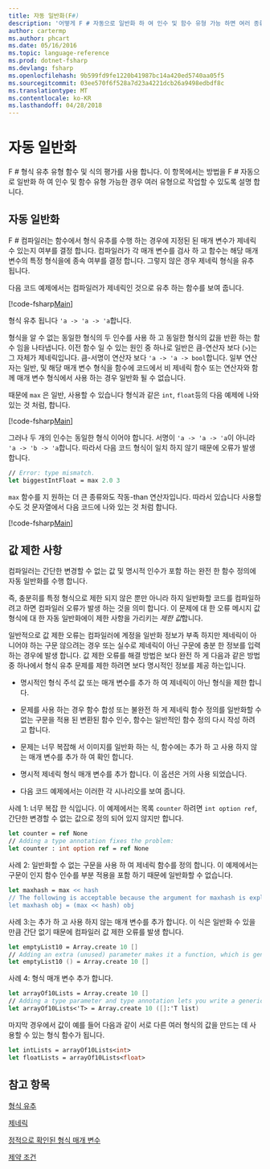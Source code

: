 ```yaml
---
title: 자동 일반화(F#)
description: '어떻게 F # 자동으로 일반화 하 여 인수 및 함수 유형 가능 하면 여러 종류를 사용에 대해 알아봅니다.'
author: cartermp
ms.author: phcart
ms.date: 05/16/2016
ms.topic: language-reference
ms.prod: dotnet-fsharp
ms.devlang: fsharp
ms.openlocfilehash: 9b599fd9fe1220b41987bc14a420ed5740aa05f5
ms.sourcegitcommit: 03ee570f6f528a7d23a4221dcb26a9498edbdf8c
ms.translationtype: MT
ms.contentlocale: ko-KR
ms.lasthandoff: 04/28/2018
---
```

# <a name="automatic-generalization"></a>자동 일반화

F # 형식 유추 유형 함수 및 식의 평가를 사용 합니다. 이 항목에서는 방법을 F # 자동으로 일반화 하 여 인수 및 함수 유형 가능한 경우 여러 유형으로 작업할 수 있도록 설명 합니다.


## <a name="automatic-generalization"></a>자동 일반화
F # 컴파일러는 함수에서 형식 유추를 수행 하는 경우에 지정된 된 매개 변수가 제네릭 수 있는지 여부를 결정 합니다. 컴파일러가 각 매개 변수를 검사 하 고 함수는 해당 매개 변수의 특정 형식을에 종속 여부를 결정 합니다. 그렇지 않은 경우 제네릭 형식을 유추 됩니다.

다음 코드 예제에서는 컴파일러가 제네릭인 것으로 유추 하는 함수를 보여 줍니다.

[!code-fsharp[Main](../../../../samples/snippets/fsharp/lang-ref-3/snippet101.fs)]

형식 유추 됩니다 `'a -> 'a -> 'a`합니다.

형식을 알 수 없는 동일한 형식의 두 인수를 사용 하 고 동일한 형식의 값을 반환 하는 함수 임을 나타냅니다. 이전 함수 일 수 있는 원인 중 하나로 일반은 큼-연산자 보다 (`>`)는 그 자체가 제네릭입니다. 큼-서명이 연산자 보다 `'a -> 'a -> bool`합니다. 일부 연산자는 일반, 및 해당 매개 변수 형식을 함수에 코드에서 비 제네릭 함수 또는 연산자와 함께 매개 변수 형식에서 사용 하는 경우 일반화 될 수 없습니다.

때문에 `max` 은 일반, 사용할 수 있습니다 형식과 같은 `int`, `float`등의 다음 예제에 나와 있는 것 처럼, 합니다.

[!code-fsharp[Main](../../../../samples/snippets/fsharp/lang-ref-3/snippet102.fs)]

그러나 두 개의 인수는 동일한 형식 이어야 합니다. 서명이 `'a -> 'a -> 'a`이 아니라 `'a -> 'b -> 'a`합니다. 따라서 다음 코드 형식이 일치 하지 않기 때문에 오류가 발생 합니다.

```fsharp
// Error: type mismatch.
let biggestIntFloat = max 2.0 3
```

`max` 함수를 지 원하는 더 큰 종류와도 작동-than 연산자입니다. 따라서 있습니다 사용할 수도 것 문자열에서 다음 코드에 나와 있는 것 처럼 합니다.

[!code-fsharp[Main](../../../../samples/snippets/fsharp/lang-ref-3/snippet104.fs)]
    
## <a name="value-restriction"></a>값 제한 사항
컴파일러는 간단한 변경할 수 없는 값 및 명시적 인수가 포함 하는 완전 한 함수 정의에 자동 일반화를 수행 합니다.

즉, 충분히를 특정 형식으로 제한 되지 않은 뿐만 아니라 하지 일반화할 코드를 컴파일하려고 하면 컴파일러 오류가 발생 하는 것을 의미 합니다. 이 문제에 대 한 오류 메시지 값 형식에 대 한 자동 일반화에이 제한 사항을 가리키는 *제한 값*합니다.

일반적으로 값 제한 오류는 컴파일러에 계정을 일반화 정보가 부족 하지만 제네릭이 아니어야 하는 구문 않으려는 경우 또는 실수로 제네릭이 아닌 구문에 충분 한 정보를 입력 하는 경우에 발생 합니다. 값 제한 오류를 해결 방법은 보다 완전 하 게 다음과 같은 방법 중 하나에서 형식 유추 문제를 제한 하려면 보다 명시적인 정보를 제공 하는입니다.


- 명시적인 형식 주석 값 또는 매개 변수를 추가 하 여 제네릭이 아닌 형식을 제한 합니다.

- 문제를 사용 하는 경우 함수 합성 또는 불완전 하 게 제네릭 함수 정의를 일반화할 수 없는 구문을 적용 된 변환된 함수 인수, 함수는 일반적인 함수 정의 다시 작성 하려고 합니다.

- 문제는 너무 복잡해 서 이미지를 일반화 하는 식, 함수에는 추가 하 고 사용 하지 않는 매개 변수를 추가 하 여 확인 합니다.

- 명시적 제네릭 형식 매개 변수를 추가 합니다. 이 옵션은 거의 사용 되었습니다.

- 다음 코드 예제에서는 이러한 각 시나리오를 보여 줍니다.

사례 1: 너무 복잡 한 식입니다. 이 예제에서는 목록 `counter` 하려면 `int option ref`, 간단한 변경할 수 없는 값으로 정의 되어 있지 않지만 합니다.

```fsharp
let counter = ref None
// Adding a type annotation fixes the problem:
let counter : int option ref = ref None
```

사례 2: 일반화할 수 없는 구문을 사용 하 여 제네릭 함수를 정의 합니다. 이 예제에서는 구문이 인지 함수 인수를 부분 적용을 포함 하기 때문에 일반화할 수 없습니다.

```fsharp
let maxhash = max << hash
// The following is acceptable because the argument for maxhash is explicit:
let maxhash obj = (max << hash) obj
```

사례 3:는 추가 하 고 사용 하지 않는 매개 변수를 추가 합니다. 이 식은 일반화 수 있을 만큼 간단 없기 때문에 컴파일러 값 제한 오류를 발생 합니다.

```fsharp
let emptyList10 = Array.create 10 []
// Adding an extra (unused) parameter makes it a function, which is generalizable.
let emptyList10 () = Array.create 10 []
```

사례 4: 형식 매개 변수 추가 합니다.

```fsharp
let arrayOf10Lists = Array.create 10 []
// Adding a type parameter and type annotation lets you write a generic value.
let arrayOf10Lists<'T> = Array.create 10 ([]:'T list)
```

마지막 경우에서 값이 예를 들어 다음과 같이 서로 다른 여러 형식의 값을 만드는 데 사용할 수 있는 형식 함수가 됩니다.

```fsharp
let intLists = arrayOf10Lists<int>
let floatLists = arrayOf10Lists<float>
```

## <a name="see-also"></a>참고 항목
[형식 유추](../type-inference.md)

[제네릭](index.md)

[정적으로 확인된 형식 매개 변수](statically-resolved-type-parameters.md)

[제약 조건](constraints.md)

